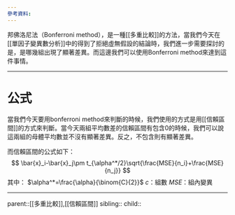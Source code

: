 ```yaml
---
參考資料:
---
```

邦佛洛尼法（Bonferroni method），是一種[[多重比較]]的方法，當我們今天在[[單因子變異數分析]]中的得到了拒絕虛無假設的結論時，我們進一步需要探討的是，是哪幾組出現了顯著差異。而這邊我們可以使用Bonferroni method來達到這件事情。
- - -
# 公式
當我們今天要用bonferroni method來判斷的時候，我們使用的方式是用[[信賴區間]]的方式來判斷。當今天兩組平均數差的信賴區間有包含0的時候，我們可以說這兩組的母體平均數並不沒有顯著差異。反之，不包含則有顯著差異。

而信賴區間的公式如下：
$$
\bar{x}_i-\bar{x}_j\pm t_{\alpha^*/2}\sqrt{\frac{MSE}{n_i}+\frac{MSE}{n_j}}
$$
其中：
$\alpha^*=\frac{\alpha}{\binom{C}{2}}$
$c$：組數
$MSE$：組內變異
- - -
parent::[[多重比較]],[[信賴區間]]
sibling::
child::